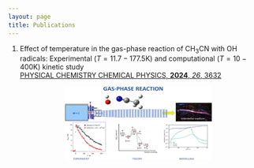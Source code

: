 ```yaml
---
layout: page
title: Publications
---
```


1. Effect of temperature in the gas-phase reaction of CH<sub>3</sub>CN with OH radicals: Experimental $(T=11.7-177.5 \mathrm{K})$ and computational $(T=10-400\mathrm{K})$ kinetic study  
   [PHYSICAL CHEMISTRY CHEMICAL PHYSICS, **2024**, _26_, 3632](https://pubs.rsc.org/en/content/articlelanding/2024/cp/d3cp04944b)
   <p align="center">
   <img src="https://github.com/emartineznunez/emartineznunez.github.io/blob/master/Imagen1.gif?raw=true" alt="alt text" width="300" height="150">
   </p>


